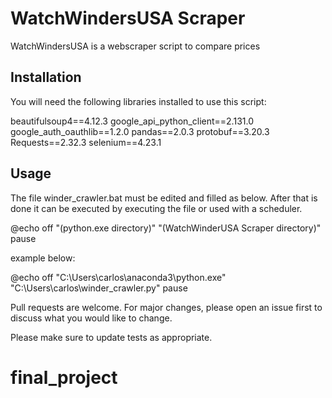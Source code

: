 # WatchWindersUSA Scraper

WatchWindersUSA is a webscraper script to compare prices

## Installation

You will need the following libraries installed to use this script:

beautifulsoup4==4.12.3
google_api_python_client==2.131.0
google_auth_oauthlib==1.2.0
pandas==2.0.3
protobuf==3.20.3
Requests==2.32.3
selenium==4.23.1

## Usage

The file winder_crawler.bat must be edited and filled as below. After that is done it can be executed by executing the file or used with a scheduler. 

@echo off
"(python.exe directory)" "(WatchWinderUSA Scraper directory)"
pause

example below:

@echo off
"C:\Users\carlos\anaconda3\python.exe" "C:\Users\carlos\winder_crawler.py"
pause


Pull requests are welcome. For major changes, please open an issue first
to discuss what you would like to change.

Please make sure to update tests as appropriate.

# final_project
